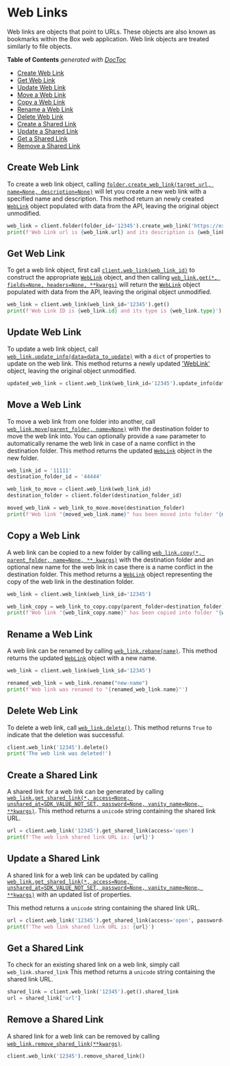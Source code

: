 Web Links
=========

Web links are objects that point to URLs. These objects are also known as
bookmarks within the Box web application. Web link objects are treated
similarly to file objects.

<!-- START doctoc generated TOC please keep comment here to allow auto update -->
<!-- DON'T EDIT THIS SECTION, INSTEAD RE-RUN doctoc TO UPDATE -->
**Table of Contents**  *generated with [DocToc](https://github.com/thlorenz/doctoc)*

- [Create Web Link](#create-web-link)
- [Get Web Link](#get-web-link)
- [Update Web Link](#update-web-link)
- [Move a Web Link](#move-a-web-link)
- [Copy a Web Link](#copy-a-web-link)
- [Rename a Web Link](#rename-a-web-link)
- [Delete Web Link](#delete-web-link)
- [Create a Shared Link](#create-a-shared-link)
- [Update a Shared Link](#update-a-shared-link)
- [Get a Shared Link](#get-a-shared-link)
- [Remove a Shared Link](#remove-a-shared-link)

<!-- END doctoc generated TOC please keep comment here to allow auto update -->

Create Web Link
---------------

To create a web link object, calling [`folder.create_web_link(target_url, name=None, description=None)`][create] 
will let you create a new web link with a specified name and description. This method return an newly created [`WebLink`][web_link_class] 
object populated with data from the API, leaving the original object unmodified.

<!-- sample post_web_links -->
```python
web_link = client.folder(folder_id='12345').create_web_link('https://example.com', 'Example Link', 'This is the description')
print(f'Web Link url is {web_link.url} and its description is {web_link.description}')
```

[create]: https://box-python-sdk.readthedocs.io/en/latest/boxsdk.object.html#boxsdk.object.folder.Folder.create_web_link
[web_link_class]: https://box-python-sdk.readthedocs.io/en/latest/boxsdk.object.html#boxsdk.object.web_link.WebLink

Get Web Link
------------

To get a web link object, first call [`client.web_link(web_link_id)`][web_link] to construct the appropriate 
[`WebLink`][web_link_class] object, and then calling [`web_link.get(*, fields=None, headers=None, **kwargs)`][get]
will return the [`WebLink`][web_link_class] object populated with data from the API, leaving the original object unmodified.

<!-- sample get_web_links_id -->
```python
web_link = client.web_link(web_link_id='12345').get()
print(f'Web Link ID is {web_link.id} and its type is {web_link.type}')
```

[web_link]: https://box-python-sdk.readthedocs.io/en/latest/boxsdk.client.html#boxsdk.client.client.Client.web_link
[web_link_class]: https://box-python-sdk.readthedocs.io/en/latest/boxsdk.object.html#boxsdk.object.web_link.WebLink
[get]: https://box-python-sdk.readthedocs.io/en/latest/boxsdk.object.html#boxsdk.object.base_object.BaseObject.get

Update Web Link
---------------

To update a web link object, call [`web_link.update_info(data=data_to_update)`][update_info] with a `dict` of 
properties to update on the web link. This method returns a newly updated ['WebLink'][web_link_class] object, leaving 
the original object unmodified.

```python
updated_web_link = client.web_link(web_link_id='12345').update_info(data={'url': 'https://newurl.com'})
```

[update_info]: https://box-python-sdk.readthedocs.io/en/latest/boxsdk.object.html#boxsdk.object.base_object.BaseObject.update_info
[web_link_class]: https://box-python-sdk.readthedocs.io/en/latest/boxsdk.object.html#boxsdk.object.web_link.WebLink

Move a Web Link
-----------

To move a web link from one folder into another, call [`web_link.move(parent_folder, name=None)`][move] with the destination
folder to move the web link into.  You can optionally provide a `name` parameter to automatically rename the web link
in case of a name conflict in the destination folder. This method returns the updated [`WebLink`][web_link_class]
object in the new folder.

```python
web_link_id = '11111'
destination_folder_id = '44444'

web_link_to_move = client.web_link(web_link_id)
destination_folder = client.folder(destination_folder_id)

moved_web_link = web_link_to_move.move(destination_folder)
print(f'Web link "{moved_web_link.name}" has been moved into folder "{moved_web_link.parent.name}"')
```

[move]: https://box-python-sdk.readthedocs.io/en/latest/boxsdk.object.html#boxsdk.object.base_item.BaseItem.move

Copy a Web Link
-----------

A web link can be copied to a new folder by calling [`web_link.copy(*, parent_folder, name=None, **_kwargs)`][copy] 
with the destination folder and an optional new name for the web link in case there is a name conflict in the
destination folder. This method returns a [`WebLink`][web_link_class] object representing the copy of the web link 
in the destination folder.

<!-- sample post_web_links_id_copy -->
```python
web_link = client.web_link(web_link_id='12345')

web_link_copy = web_link_to_copy.copy(parent_folder=destination_folder)
print(f'Web link "{web_link_copy.name}" has been copied into folder "{web_link_copy.parent.name}"')
```

[copy]: https://box-python-sdk.readthedocs.io/en/latest/boxsdk.object.html#boxsdk.object.base_item.BaseItem.copy

Rename a Web Link
-----------

A web link can be renamed by calling [`web_link.rebane(name)`][rename]. This method returns the updated
[`WebLink`][web_link_class] object with a new name.

```python
web_link = client.web_link(web_link_id='12345')

renamed_web_link = web_link.rename("new-name")
print(f'Web link was renamed to "{renamed_web_link.name}"')
```

[rename]: https://box-python-sdk.readthedocs.io/en/latest/boxsdk.object.html#boxsdk.object.base_item.BaseItem.rename


Delete Web Link
---------------

To delete a web link, call [`web_link.delete()`][delete]. This method returns `True` to indicate that the deletion was 
successful.

<!-- sample delete_web_links_id -->
```python
client.web_link('12345').delete()
print('The web link was deleted!')
```

[delete]: https://box-python-sdk.readthedocs.io/en/latest/boxsdk.object.html#boxsdk.object.base_object.BaseObject.delete

Create a Shared Link
--------------------

A shared link for a web link can be generated by calling
[`web_link.get_shared_link(*, access=None, unshared_at=SDK_VALUE_NOT_SET, password=None,
vanity_name=None, **kwargs)`][get_shared_link]. This method returns a `unicode` string containing the shared link URL.

<!-- sample put_web_links_id add_shared_link -->
```python
url = client.web_link('12345').get_shared_link(access='open')
print(f'The web link shared link URL is: {url}')
```

[get_shared_link]: https://box-python-sdk.readthedocs.io/en/latest/boxsdk.object.html#boxsdk.object.web_link.WebLink.get_shared_link

Update a Shared Link
--------------------

A shared link for a web link can be updated by calling
[`web_link.get_shared_link(*, access=None, unshared_at=SDK_VALUE_NOT_SET, password=None,
vanity_name=None, **kwargs)`][update_shared_link] with an updated list of properties.

This method returns a `unicode` string containing the shared link URL.

<!-- sample put_web_links_id update_shared_link -->
```python
url = client.web_link('12345').get_shared_link(access='open', password='letmein')
print(f'The web link shared link URL is: {url}')
```

[update_shared_link]:
https://box-python-sdk.readthedocs.io/en/latest/boxsdk.object.html#boxsdk.object.web_link.WebLink.get_shared_link

Get a Shared Link
--------------------

To check for an existing shared link on a web link, simply call `web_link.shared_link`
This method returns a `unicode` string containing the shared link URL.

<!-- sample get_web_links_id get_shared_link -->
```python
shared_link = client.web_link('12345').get().shared_link
url = shared_link['url']
```

Remove a Shared Link
--------------------

A shared link for a web link can be removed by calling [`web_link.remove_shared_link(**kwargs)`][remove_shared_link].

<!-- sample put_web_links_id remove_shared_link -->
```python
client.web_link('12345').remove_shared_link()
```

[remove_shared_link]:
https://box-python-sdk.readthedocs.io/en/latest/boxsdk.object.html#boxsdk.object.web_link.WebLink.remove_shared_link
